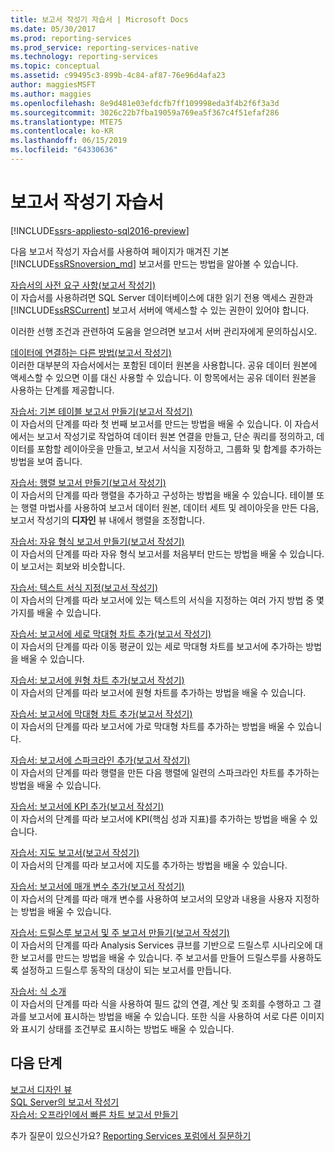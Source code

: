 ```yaml
---
title: 보고서 작성기 자습서 | Microsoft Docs
ms.date: 05/30/2017
ms.prod: reporting-services
ms.prod_service: reporting-services-native
ms.technology: reporting-services
ms.topic: conceptual
ms.assetid: c99495c3-899b-4c84-af87-76e96d4afa23
author: maggiesMSFT
ms.author: maggies
ms.openlocfilehash: 8e9d481e03efdcfb7ff109998eda3f4b2f6f3a3d
ms.sourcegitcommit: 3026c22b7fba19059a769ea5f367c4f51efaf286
ms.translationtype: MTE75
ms.contentlocale: ko-KR
ms.lasthandoff: 06/15/2019
ms.locfileid: "64330636"
---
```

# <a name="report-builder-tutorials"></a>보고서 작성기 자습서

[!INCLUDE[ssrs-appliesto-sql2016-preview](../includes/ssrs-appliesto-sql2016-preview.md)]

다음 보고서 작성기 자습서를 사용하여 페이지가 매겨진 기본 [!INCLUDE[ssRSnoversion_md](../includes/ssrsnoversion-md.md)] 보고서를 만드는 방법을 알아볼 수 있습니다.  
  
[자습서의 사전 요구 사항&#40;보고서 작성기&#41;](../reporting-services/prerequisites-for-tutorials-report-builder.md)  
이 자습서를 사용하려면 SQL Server 데이터베이스에 대한 읽기 전용 액세스 권한과 [!INCLUDE[ssRSCurrent](../includes/ssrscurrent-md.md)] 보고서 서버에 액세스할 수 있는 권한이 있어야 합니다.  
  
이러한 선행 조건과 관련하여 도움을 얻으려면 보고서 서버 관리자에게 문의하십시오.  
  
[데이터에 연결하는 다른 방법&#40;보고서 작성기&#41;](../reporting-services/alternative-ways-to-get-a-data-connection-report-builder.md)  
이러한 대부분의 자습서에서는 포함된 데이터 원본을 사용합니다. 공유 데이터 원본에 액세스할 수 있으면 이를 대신 사용할 수 있습니다. 이 항목에서는 공유 데이터 원본을 사용하는 단계를 제공합니다.  
  
[자습서: 기본 테이블 보고서 만들기&#40;보고서 작성기&#41;](../reporting-services/tutorial-creating-a-basic-table-report-report-builder.md)  
이 자습서의 단계를 따라 첫 번째 보고서를 만드는 방법을 배울 수 있습니다. 이 자습서에서는 보고서 작성기로 작업하여 데이터 원본 연결을 만들고, 단순 쿼리를 정의하고, 데이터를 포함할 레이아웃을 만들고, 보고서 서식을 지정하고, 그룹화 및 합계를 추가하는 방법을 보여 줍니다.  
  
[자습서: 행렬 보고서 만들기&#40;보고서 작성기&#41;](../reporting-services/tutorial-creating-a-matrix-report-report-builder.md)  
이 자습서의 단계를 따라 행렬을 추가하고 구성하는 방법을 배울 수 있습니다. 테이블 또는 행렬 마법사를 사용하여 보고서 데이터 원본, 데이터 세트 및 레이아웃을 만든 다음, 보고서 작성기의 **디자인** 뷰 내에서 행렬을 조정합니다.  
  
[자습서: 자유 형식 보고서 만들기&#40;보고서 작성기&#41;](../reporting-services/tutorial-creating-a-free-form-report-report-builder.md)  
이 자습서의 단계를 따라 자유 형식 보고서를 처음부터 만드는 방법을 배울 수 있습니다. 이 보고서는 회보와 비슷합니다.  
  
[자습서: 텍스트 서식 지정&#40;보고서 작성기&#41;](../reporting-services/tutorial-format-text-report-builder.md)  
이 자습서의 단계를 따라 보고서에 있는 텍스트의 서식을 지정하는 여러 가지 방법 중 몇 가지를 배울 수 있습니다.  
  
[자습서: 보고서에 세로 막대형 차트 추가&#40;보고서 작성기&#41;](../reporting-services/tutorial-add-a-column-chart-to-your-report-report-builder.md)  
이 자습서의 단계를 따라 이동 평균이 있는 세로 막대형 차트를 보고서에 추가하는 방법을 배울 수 있습니다.  
  
[자습서: 보고서에 원형 차트 추가&#40;보고서 작성기&#41;](../reporting-services/tutorial-add-a-pie-chart-to-your-report-report-builder.md)  
이 자습서의 단계를 따라 보고서에 원형 차트를 추가하는 방법을 배울 수 있습니다.  
  
[자습서: 보고서에 막대형 차트 추가&#40;보고서 작성기&#41;](../reporting-services/tutorial-add-a-bar-chart-to-your-report-report-builder.md)  
이 자습서의 단계를 따라 보고서에 가로 막대형 차트를 추가하는 방법을 배울 수 있습니다.  
  
[자습서: 보고서에 스파크라인 추가&#40;보고서 작성기&#41;](../reporting-services/tutorial-add-a-sparkline-to-your-report-report-builder.md)  
이 자습서의 단계를 따라 행렬을 만든 다음 행렬에 일련의 스파크라인 차트를 추가하는 방법을 배울 수 있습니다.  
  
[자습서: 보고서에 KPI 추가&#40;보고서 작성기&#41;](../reporting-services/tutorial-adding-a-kpi-to-your-report-report-builder.md)  
이 자습서의 단계를 따라 보고서에 KPI(핵심 성과 지표)를 추가하는 방법을 배울 수 있습니다.  
  
[자습서: 지도 보고서&#40;보고서 작성기&#41;](../reporting-services/tutorial-map-report-report-builder.md)  
이 자습서의 단계를 따라 보고서에 지도를 추가하는 방법을 배울 수 있습니다.  
  
[자습서: 보고서에 매개 변수 추가&#40;보고서 작성기&#41;](../reporting-services/tutorial-add-a-parameter-to-your-report-report-builder.md)  
이 자습서의 단계를 따라 매개 변수를 사용하여 보고서의 모양과 내용을 사용자 지정하는 방법을 배울 수 있습니다.  
  
[자습서: 드릴스루 보고서 및 주 보고서 만들기&#40;보고서 작성기&#41;](../reporting-services/tutorial-creating-drillthrough-and-main-reports-report-builder.md)  
이 자습서의 단계를 따라 Analysis Services 큐브를 기반으로 드릴스루 시나리오에 대한 보고서를 만드는 방법을 배울 수 있습니다. 주 보고서를 만들어 드릴스루를 사용하도록 설정하고 드릴스루 동작의 대상이 되는 보고서를 만듭니다.  
  
[자습서: 식 소개](../reporting-services/tutorial-introducing-expressions.md)  
이 자습서의 단계를 따라 식을 사용하여 필드 값의 연결, 계산 및 조회를 수행하고 그 결과를 보고서에 표시하는 방법을 배울 수 있습니다. 또한 식을 사용하여 서로 다른 이미지와 표시기 상태를 조건부로 표시하는 방법도 배울 수 있습니다.  

## <a name="next-steps"></a>다음 단계

[보고서 디자인 뷰](../reporting-services/report-builder/report-design-view-report-builder.md)  
[SQL Server의 보고서 작성기](../reporting-services/report-builder/report-builder-in-sql-server-2016.md)  
[자습서: 오프라인에서 빠른 차트 보고서 만들기](../reporting-services/report-builder/tutorial-create-a-quick-chart-report-offline-report-builder.md)  

추가 질문이 있으신가요? [Reporting Services 포럼에서 질문하기](https://go.microsoft.com/fwlink/?LinkId=620231)
